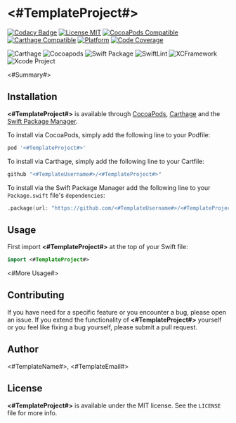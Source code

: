 # <#TemplateProject#>

[![Codacy Badge](https://api.codacy.com/project/badge/Grade/d30d31c29f17449481b97a04610ff5b9)](https://app.codacy.com/app/<#TemplateUsername#>/<#TemplateProject#>?utm_source=github.com&utm_medium=referral&utm_content=<#TemplateUsername#>/<#TemplateProject#>&utm_campaign=Badge_Grade_Dashboard)
[![License MIT](https://img.shields.io/cocoapods/l/<#TemplateProject#>.svg)](https://cocoapods.org/pods/<#TemplateProject#>)
[![CocoaPods Compatible](https://img.shields.io/cocoapods/v/<#TemplateProject#>.svg)](https://cocoapods.org/pods/<#TemplateProject#>) 
[![Carthage Compatible](https://img.shields.io/badge/Carthage-compatible-4BC51D.svg?style=flat)](https://github.com/Carthage/Carthage) 
[![Platform](https://img.shields.io/cocoapods/p/<#TemplateProject#>.svg)](https://cocoapods.org/pods/<#TemplateProject#>)
[![Code Coverage](https://codecov.io/gh/<#TemplateUsername#>/<#TemplateProject#>/branch/master/graph/badge.svg)](https://codecov.io/gh/<#TemplateUsername#>/<#TemplateProject#>)

![Carthage](https://github.com/<#TemplateUsername#>/<#TemplateProject#>/workflows/Carthage/badge.svg)
![Cocoapods](https://github.com/<#TemplateUsername#>/<#TemplateProject#>/workflows/Cocoapods/badge.svg)
![Swift Package](https://github.com/<#TemplateUsername#>/<#TemplateProject#>/workflows/Swift%20Package/badge.svg)
![SwiftLint](https://github.com/<#TemplateUsername#>/<#TemplateProject#>/actions/workflows/swiftlint.yml/badge.svg)
![XCFramework](https://github.com/<#TemplateUsername#>/<#TemplateProject#>/actions/workflows/xcframework.yml/badge.svg)
![Xcode Project](https://github.com/<#TemplateUsername#>/<#TemplateProject#>/workflows/Xcode%20Project/badge.svg)

<#Summary#>

## Installation

**<#TemplateProject#>** is available through [CocoaPods](https://cocoapods.org), [Carthage](https://github.com/Carthage/Carthage) and the [Swift Package Manager](https://swift.org/package-manager/). 

To install via CocoaPods, simply add the following line to your Podfile:

```ruby
pod '<#TemplateProject#>'
```

To install via Carthage, simply add the following line to your Cartfile:

```ruby
github "<#TemplateUsername#>/<#TemplateProject#>"
```

To install via the Swift Package Manager add the following line to your `Package.swift` file's `dependencies`:

```swift
.package(url: "https://github.com/<#TemplateUsername#>/<#TemplateProject#>.git", from: "0.1.0")
```

## Usage

First import **<#TemplateProject#>** at the top of your Swift file:

```swift
import <#TemplateProject#>
```

<#More Usage#>

## Contributing

If you have need for a specific feature or you encounter a bug, please open an issue. If you extend the functionality of **<#TemplateProject#>** yourself or you feel like fixing a bug yourself, please submit a pull request.

## Author

<#TemplateName#>, <#TemplateEmail#>

## License

**<#TemplateProject#>** is available under the MIT license. See the `LICENSE` file for more info.
